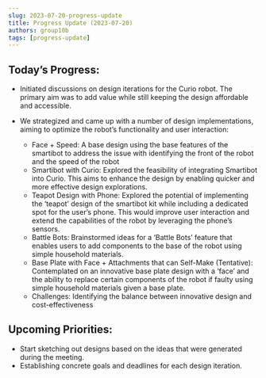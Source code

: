 ```yaml
---
slug: 2023-07-20-progress-update
title: Progress Update (2023-07-20)
authors: group10b
tags: [progress-update]
---
```


## Today’s Progress:

- Initiated discussions on design iterations for the Curio robot. The primary aim was to add value while still keeping the design affordable and accessible.

- We strategized and came up with a number of design implementations, aiming to optimize the robot’s functionality and user interaction:
  - Face + Speed: A base design using the base features of the smartibot to address the issue with identifying the front of the robot and the speed of the robot
  - Smartibot with Curio: Explored the feasibility of integrating Smartibot into Curio. This aims to enhance the design by enabling quicker and more effective design explorations.
  - Teapot Design with Phone: Explored the potential of implementing the ‘teapot’ design of the smartibot kit while including a dedicated spot for the user’s phone. This would improve user interaction and extend the capabilities of the robot by leveraging the phone’s sensors.
  - Battle Bots: Brainstormed ideas for a ‘Battle Bots’ feature that enables users to add components to the base of the robot using simple household materials.
  - Base Plate with Face + Attachments that can Self-Make (Tentative): Contemplated on an innovative base plate design with a ‘face’ and the ability to replace certain components of the robot if faulty using simple household materials given a base plate.
  - Challenges: Identifying the balance between innovative design and cost-effectiveness

## Upcoming Priorities:

- Start sketching out designs based on the ideas that were generated during the meeting.
- Establishing concrete goals and deadlines for each design iteration.

